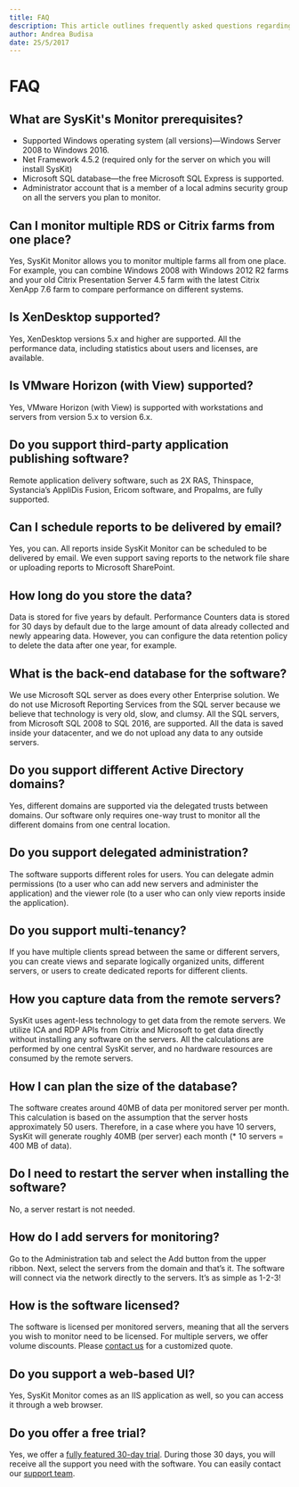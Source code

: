 ```yaml
---
title: FAQ
description: This article outlines frequently asked questions regarding the SysKit Monitor.
author: Andrea Budisa
date: 25/5/2017
---
```


# FAQ

## What are SysKit's Monitor prerequisites?

* Supported Windows operating system \(all versions\)—Windows Server 2008 to Windows 2016.
* Net Framework 4.5.2 \(required only for the server on which you will install SysKit\)
* Microsoft SQL database—the free Microsoft SQL Express is supported.
* Administrator account that is a member of a local admins security group on all the servers you plan to monitor.

## Can I monitor multiple RDS or Citrix farms from one place?

Yes, SysKit Monitor allows you to monitor multiple farms all from one place. For example, you can combine Windows 2008 with Windows 2012 R2 farms and your old Citrix Presentation Server 4.5 farm with the latest Citrix XenApp 7.6 farm to compare performance on different systems.

## Is XenDesktop supported?

Yes, XenDesktop versions 5.x and higher are supported. All the performance data, including statistics about users and licenses, are available.

## Is VMware Horizon \(with View\) supported?

Yes, VMware Horizon \(with View\) is supported with workstations and servers from version 5.x to version 6.x.

## Do you support third-party application publishing software?

Remote application delivery software, such as 2X RAS, Thinspace, Systancia’s AppliDis Fusion, Ericom software, and Propalms, are fully supported.

## Can I schedule reports to be delivered by email?

Yes, you can. All reports inside SysKit Monitor can be scheduled to be delivered by email. We even support saving reports to the network file share or uploading reports to Microsoft SharePoint.

## How long do you store the data?

Data is stored for five years by default. Performance Counters data is stored for 30 days by default due to the large amount of data already collected and newly appearing data. However, you can configure the data retention policy to delete the data after one year, for example.

## What is the back-end database for the software?

We use Microsoft SQL server as does every other Enterprise solution. We do not use Microsoft Reporting Services from the SQL server because we believe that technology is very old, slow, and clumsy. All the SQL servers, from Microsoft SQL 2008 to SQL 2016, are supported. All the data is saved inside your datacenter, and we do not upload any data to any outside servers.

## Do you support different Active Directory domains?

Yes, different domains are supported via the delegated trusts between domains. Our software only requires one-way trust to monitor all the different domains from one central location.

## Do you support delegated administration?

The software supports different roles for users. You can delegate admin permissions \(to a user who can add new servers and administer the application\) and the viewer role \(to a user who can only view reports inside the application\).

## Do you support multi-tenancy?

If you have multiple clients spread between the same or different servers, you can create views and separate logically organized units, different servers, or users to create dedicated reports for different clients.

## How you capture data from the remote servers?

SysKit uses agent-less technology to get data from the remote servers. We utilize ICA and RDP APIs from Citrix and Microsoft to get data directly without installing any software on the servers. All the calculations are performed by one central SysKit server, and no hardware resources are consumed by the remote servers.

## How I can plan the size of the database?

The software creates around 40MB of data per monitored server per month. This calculation is based on the assumption that the server hosts approximately 50 users. Therefore, in a case where you have 10 servers, SysKit will generate roughly 40MB \(per server\) each month \(\* 10 servers = 400 MB of data\).

## Do I need to restart the server when installing the software?

No, a server restart is not needed.

## How do I add servers for monitoring?

Go to the Administration tab and select the Add button from the upper ribbon. Next, select the servers from the domain and that’s it. The software will connect via the network directly to the servers. It’s as simple as 1-2-3!

## How is the software licensed?

The software is licensed per monitored servers, meaning that all the servers you wish to monitor need to be licensed. For multiple servers, we offer volume discounts. Please [contact us](https://www.syskit.com/company/contact-us) for a customized quote.

## Do you support a web-based UI?

Yes, SysKit Monitor comes as an IIS application as well, so you can access it through a web browser.

## Do you offer a free trial?

Yes, we offer a [fully featured 30-day trial](https://www.syskit.com/products/monitor/download). During those 30 days, you will receive all the support you need with the software. You can easily contact our [support team](https://www.syskit.com/company/contact-us).


